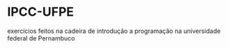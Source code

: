 # IPCC-UFPE
exercícios feitos na cadeira de introdução a programação na universidade federal de Pernambuco
